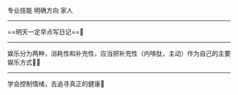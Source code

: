 专业技能 明确方向 家人
*****
==明天一定早点写日记==🥲
**********
娱乐分为两种，消耗性和补充性，应当把补充性（内啡肽，主动）作为自己的主要娱乐方式🏃‍♂
******
学会控制情绪，去追寻真正的健康🤎
